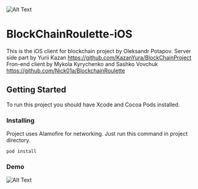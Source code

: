 ![Alt Text](https://media.giphy.com/media/J4DjUVGWK9tAqGMz2N/giphy.gif)
# BlockChainRoulette-iOS

This is the iOS client for blockchain project by Oleksandr Potapov. 
Server side part by Yurii Kazan https://github.com/KazanYura/BlockChainProject
Fron-end client by Mykola Kyrychenko and Sashko Vovchuk https://github.com/Nick01a/BlockchainRoulette

## Getting Started

To run this project you should have Xcode and Cocoa Pods installed.

### Installing 

Project uses Alamofire for networking. Just run this command in project directory.

```
pod install
```

### Demo

![Alt Text](https://media.giphy.com/media/J4DjUVGWK9tAqGMz2N/giphy.gif)



